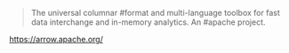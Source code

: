> The universal columnar #format and multi-language toolbox for fast data interchange and in-memory analytics. An #apache project.

https://arrow.apache.org/